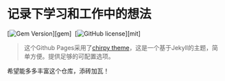 # 记录下学习和工作中的想法

[![Gem Version](https://img.shields.io/gem/v/jekyll-theme-chirpy)][gem]&nbsp;
[![GitHub license](https://img.shields.io/github/license/cotes2020/chirpy-starter.svg?color=blue)][mit]

> 这个Github Pages采用了[chirpy theme](https://github.com/cotes2020/chirpy-starter)，这是一个基于Jekyll的主题，简单方便。提供足够的可配置选项。

希望能多多丰富这个仓库，添砖加瓦！